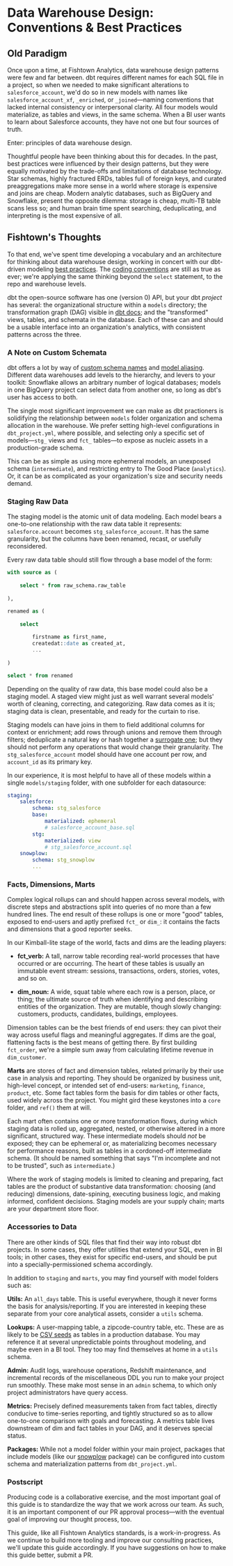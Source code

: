 # Data Warehouse Design: Conventions & Best Practices

## Old Paradigm

Once upon a time, at Fishtown Analytics, data warehouse design patterns were few 
and far between. dbt requires different names for each SQL file in a project, 
so when we needed to make significant alterations to `salesforce_account`, we'd 
do so in new models with names like `salesforce_account_xf`, `_enriched`, 
or `_joined`—naming conventions that lacked internal consistency or interpersonal
clarity. All four models would materialize, as tables and views, in the same 
schema. When a BI user wants to learn about Salesforce
accounts, they have not one but four sources of truth.

Enter: principles of data warehouse design.

Thoughtful people have been thinking about this for decades. In the past, 
best practices were influenced by their design patterns, but they were equally
motivated by the trade-offs and limitations of database technology. Star schemas,
highly fractured ERDs, tables full of foreign keys, and curated
preaggregations make more sense in a world where storage is expensive and joins
are cheap. Modern analytic databases, such as BigQuery and Snowflake, present
the opposite dilemma: storage is cheap, multi-TB table scans less so; and human 
brain time spent searching, deduplicating, and interpreting is the most 
expensive of all.

## Fishtown's Thoughts

To that end, we've spent time developing a vocabulary and an architecture for 
thinking about data warehouse design, working in concert with our dbt-driven 
modeling [best practices](https://docs.getdbt.com/docs/best-practices). 
The [coding conventions](https://github.com/fishtown-analytics/corp/blob/master/dbt_coding_conventions.md)
are still as true as ever; we're applying the same thinking 
beyond the `select` statement, to the repo and warehouse levels.

dbt the open-source software has one (version 0) API, but your dbt _project_ has 
several: the organizational structure within a `models` directory; the 
transformation graph (DAG) visible in 
[dbt docs](https://github.com/fishtown-analytics/dbt-docs); and the 
"transformed" views, tables, and schemata in the database. Each of these can and
should be a usable interface into an organization's analytics, with consistent
patterns across the three.

### A Note on Custom Schemata

dbt offers a lot by way of [custom schema names](https://docs.getdbt.com/docs/using-custom-schemas) 
and [model aliasing](https://docs.getdbt.com/docs/using-custom-aliases).
Different data warehouses add levels to the hierarchy, and levers to your 
toolkit: Snowflake allows an arbitrary number of logical databases; models in 
one BigQuery project can select data from another one, so long as dbt's user has 
access to both.

The single most significant improvement we can make as dbt practioners is
solidifying the relationship between `models` folder organization
and schema allocation in the warehouse. We prefer setting high-level
configurations in `dbt_project.yml`, where possible, and selecting only a
specific set of models—`stg_` views and `fct_` tables—to expose as nucleic
assets in a production-grade schema.

This can be as simple as using more ephemeral models, an unexposed schema 
(`intermediate`), and restricting entry to The Good Place (`analytics`). Or, it
can be as complicated as your organization's size and security needs demand.

### Staging Raw Data

The staging model is the atomic unit of data modeling. Each model bears a 
one-to-one relationship with the raw data table it represents: 
`salesforce.account` becomes `stg_salesforce_account`. It has the same
granularity, but the columns have been renamed, recast, or usefully
reconsidered.

Every raw data table should still flow through a base model of the form:
```sql
with source as (
    
    select * from raw_schema.raw_table
    
),

renamed as (
    
    select
    
        firstname as first_name,
        createdat::date as created_at,
        ...
    
)

select * from renamed
```
Depending on the quality of raw data, this base model could also be a staging
model. A staged view might just as well warrant several models' worth of cleaning, 
correcting, and categorizing. Raw data comes as it is; staging data is clean, 
presentable, and ready for the curtain to rise.

Staging models can have joins in them to field additional columns for context 
or enrichment; add rows through unions and remove them through filters;
deduplicate a natural key or hash together a 
[surrogate one](https://github.com/fishtown-analytics/dbt-utils#surrogate_key-source); 
but they should not perform any operations that would change their 
granularity. The `stg_salesforce_account` model should have one account per row, 
and `account_id` as its primary key.

In our experience, it is most helpful to have all of these models within a
single `models/staging` folder, with one subfolder for each datasource:

```yml
staging:
    salesforce:
        schema: stg_salesforce
        base:
            materialized: ephemeral
            # salesforce_account_base.sql
        stg:
            materialized: view
            # stg_salesforce_account.sql
    snowplow:
        schema: stg_snowplow
        ...
```

### Facts, Dimensions, Marts

Complex logical rollups can and should happen across several models, with
discrete steps and abstractions split into queries of no more than a few
hundred lines. The end result of these rollups is one or more "good" tables,
exposed to end-users and aptly prefixed `fct_` or `dim_`:
it contains the facts and dimensions that a good reporter seeks.

In our Kimball-lite stage of the world, facts and dims are the leading players:

* **fct_verb:** A tall, narrow table recording real-world processes that
have occurred or are occurring. The heart of these tables is usually an
immutable event stream: sessions, transactions, orders, stories, votes, and
so on.

* **dim_noun:** A wide, squat table where each row is a person, place, or thing;
the ultimate source of truth when identifying and describing entities of the 
organization. They are mutable, though slowly changing: customers, products, 
candidates, buildings, employees.

Dimension tables can be the best friends of end users: they can pivot their way 
across useful flags and meaningful aggregates. If dims are the goal, flattening 
facts is the best means of getting there. By first building `fct_order`,
we're a simple sum away from calculating lifetime revenue in `dim_customer`.

**Marts** are stores of fact and dimension tables, related primarily by their use case
in analysis and reporting. They should be organized by business unit, high-level 
concept, or intended set of end-users: `marketing`, `finance`, `product`, 
etc. Some fact tables form the basis for dim tables or other facts, used widely across the
project. You might gird these keystones into a `core` folder, and `ref()` them
at will.

Each mart often contains one or more transformation flows, during which staging
data is rolled up, aggregated, nested, or otherwise altered in a more
significant, structured way. These intermediate models should _not_ be exposed;
they can be ephemeral or, as materializing becomes necessary for performance
reasons, built as tables in a cordoned-off intermediate schema. (It should be
named something that says "I'm incomplete and not to be trusted", such as 
`intermediate`.)

Where the work of staging models is limited to cleaning and preparing, fact
tables are the product of substantive data transformation: choosing (and reducing)
dimensions, date-spining, executing business logic, and making informed,
confident decisions. Staging models are your supply chain; marts are your
department store floor.

### Accessories to Data

There are other kinds of SQL files that find their way into robust dbt projects.
In some cases, they offer utilities that extend your SQL, even in BI tools;
in other cases, they exist for specific end-users, and should be put into a
specially-permissioned schema accordingly.

In addition to `staging` and `marts`, you may find yourself with model folders
such as:

**Utils:** An `all_days` table. This is useful everywhere, though it never
forms the basis for analysis/reporting. If you are interested in keeping
these separate from your core analytical assets, consider a `utils` schema.

**Lookups:** A user-mapping table, a zipcode-country table, etc. These are
as likely to be [CSV seeds](https://docs.getdbt.com/v0.12/reference#seed) as 
tables in a production database. You may reference it at several unpredictable 
points throughout modeling, and maybe even in a BI tool. They too may find 
themselves at home in a `utils` schema.

**Admin:** Audit logs, warehouse operations, Redshift maintenance, 
and incremental records of the miscellaneous DDL you run to make your project
run smoothly. These make most sense in an `admin` schema, to which only
project administrators have query access.

**Metrics:** Precisely defined measurements taken from fact tables, directly
conducive to time-series reporting, and tightly structured so as to allow 
one-to-one comparison with goals and forecasting. A metrics table lives
downstream of dim and fact tables in your DAG, and it deserves special status.

**Packages:** While not a model folder within your main project, packages
that include models (like our [snowplow](https://github.com/fishtown-analytics/snowplow) 
package) can be configured into custom schema and materialization patterns
from `dbt_project.yml`.

### Postscript

Producing code is a collaborative exercise, and the most important goal of this 
guide is to standardize the way that we work across our team. As such, it is
an important component of our PR approval process—with the eventual goal of
improving our thought process, too.

This guide, like all Fishtown Analytics standards, is a work-in-progress. 
As we continue to build more tooling and improve our consulting practices, we'll 
update this guide accordingly. If you have suggestions on how to make this guide 
better, submit a PR.
